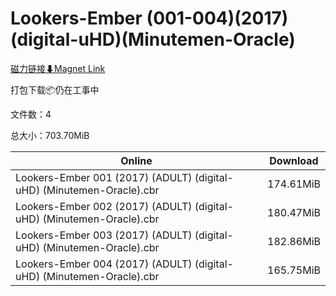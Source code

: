 # Lookers-Ember (001-004)(2017)(digital-uHD)(Minutemen-Oracle)

[磁力链接⬇Magnet Link](magnet:?xt=urn:btih:1eb2a91eed96b60c1c01e2368ba3295a7eb820d8&dn=Lookers-Ember%20%28001-004%29%282017%29%28digital-uHD%29%28Minutemen-Oracle%29)

打包下载📦仍在工事中

文件数：4

总大小：703.70MiB

Online | Download
--- | ---
Lookers-Ember 001 (2017) (ADULT) (digital-uHD) (Minutemen-Oracle).cbr | 174.61MiB
Lookers-Ember 002 (2017) (ADULT) (digital-uHD) (Minutemen-Oracle).cbr | 180.47MiB
Lookers-Ember 003 (2017) (ADULT) (digital-uHD) (Minutemen-Oracle).cbr | 182.86MiB
Lookers-Ember 004 (2017) (ADULT) (digital-uHD) (Minutemen-Oracle).cbr | 165.75MiB